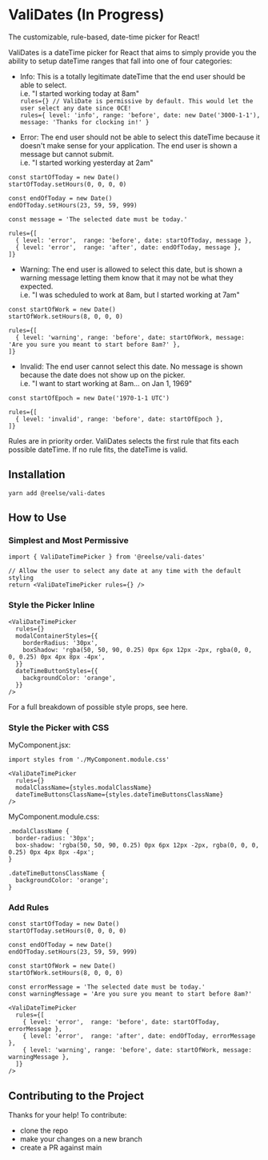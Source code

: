 # ValiDates (In Progress)
The customizable, rule-based, date-time picker for React!

ValiDates is a dateTime picker for React that aims to simply provide you the ability to setup dateTime ranges that fall into one of four categories:

- Info: This is a totally legitimate dateTime that the end user should be able to select.\
i.e. "I started working today at 8am"\
`rules={} // ValiDate is permissive by default. This would let the user select any date since 0CE!`\
`rules={ level: 'info', range: 'before', date: new Date('3000-1-1'), message: 'Thanks for clocking in!' }`

- Error: The end user should not be able to select this dateTime because it doesn't make sense for your application. The end user is shown a message but cannot submit.\
i.e. "I started working yesterday at 2am"
```
const startOfToday = new Date()
startOfToday.setHours(0, 0, 0, 0)

const endOfToday = new Date()
endOfToday.setHours(23, 59, 59, 999)

const message = 'The selected date must be today.'

rules={[
  { level: 'error',  range: 'before', date: startOfToday, message },
  { level: 'error',  range: 'after', date: endOfToday, message },
]}
```

- Warning: The end user is allowed to select this date, but is shown a warning message letting them know that it may not be what they expected.\
i.e. "I was scheduled to work at 8am, but I started working at 7am"
```
const startOfWork = new Date()
startOfWork.setHours(8, 0, 0, 0)

rules={[
  { level: 'warning', range: 'before', date: startOfWork, message: 'Are you sure you meant to start before 8am?' },
]}
```

- Invalid: The end user cannot select this date. No message is shown because the date does not show up on the picker.\
i.e. "I want to start working at 8am... on Jan 1, 1969"
```
const startOfEpoch = new Date('1970-1-1 UTC')

rules={[
  { level: 'invalid', range: 'before', date: startOfEpoch },
]}
```

Rules are in priority order. ValiDates selects the first rule that fits each possible dateTime. If no rule fits, the dateTime is valid.


## Installation
`yarn add @reelse/vali-dates`


## How to Use


### Simplest and Most Permissive

```
import { ValiDateTimePicker } from '@reelse/vali-dates'

// Allow the user to select any date at any time with the default styling
return <ValiDateTimePicker rules={} />
```


### Style the Picker Inline

```
<ValiDateTimePicker
  rules={}
  modalContainerStyles={{
    borderRadius: '30px',
    boxShadow: 'rgba(50, 50, 90, 0.25) 0px 6px 12px -2px, rgba(0, 0, 0, 0.25) 0px 4px 8px -4px',
  }}
  dateTimeButtonStyles={{
    backgroundColor: 'orange',
  }}
/>
```

For a full breakdown of possible style props, see here.


### Style the Picker with CSS

MyComponent.jsx:
```
import styles from './MyComponent.module.css'

<ValiDateTimePicker
  rules={}
  modalClassName={styles.modalClassName}
  dateTimeButtonsClassName={styles.dateTimeButtonsClassName}
/>
```

MyComponent.module.css:
```
.modalClassName {
  border-radius: '30px';
  box-shadow: 'rgba(50, 50, 90, 0.25) 0px 6px 12px -2px, rgba(0, 0, 0, 0.25) 0px 4px 8px -4px';
}

.dateTimeButtonsClassName {
  backgroundColor: 'orange';
}
```

### Add Rules
```
const startOfToday = new Date()
startOfToday.setHours(0, 0, 0, 0)

const endOfToday = new Date()
endOfToday.setHours(23, 59, 59, 999)

const startOfWork = new Date()
startOfWork.setHours(8, 0, 0, 0)

const errorMessage = 'The selected date must be today.'
const warningMessage = 'Are you sure you meant to start before 8am?'

<ValiDateTimePicker
  rules={[
    { level: 'error',  range: 'before', date: startOfToday, errorMessage },
    { level: 'error',  range: 'after', date: endOfToday, errorMessage },
    { level: 'warning', range: 'before', date: startOfWork, message: warningMessage },
  ]}
/>
```


## Contributing to the Project

Thanks for your help! To contribute:
- clone the repo
- make your changes on a new branch
- create a PR against main
